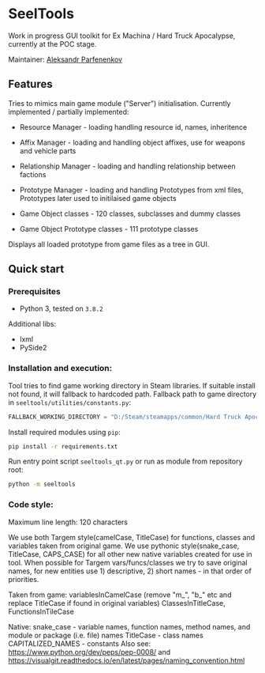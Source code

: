 # SeelTools

Work in progress GUI toolkit for Ex Machina / Hard Truck Apocalypse, currently at the POC stage.

Maintainer: [Aleksandr Parfenenkov](mailto:work.zvetkov@gmail.com)

## Features
Tries to mimics main game module ("Server") initialisation.
Currently implemented / partially implemented:
* Resource Manager - loading handling resource id, names, inheritence
* Affix Manager - loading and handling object affixes, use for weapons and vehicle parts
* Relationship Manager - loading and handling relationship between factions
* Prototype Manager - loading and handling Prototypes from xml files, Prototypes later used to initilaised game objects

* Game Object classes - 120 classes, subclasses and dummy classes
* Game Object Prototype classes - 111 prototype classes

Displays all loaded prototype from game files as a tree in GUI.

## Quick start

### Prerequisites

* Python 3, tested on `3.8.2`

Additional libs:
* lxml
* PySide2


### Installation and execution:

Tool tries to find game working directory in Steam libraries. If suitable install not found, it will fallback to hardcoded path.
Fallback path to game directory in `seeltools/utilities/constants.py`:
```py
FALLBACK_WORKING_DIRECTORY = "D:/Steam/steamapps/common/Hard Truck Apocalypse"
```

Install required modules using `pip`:
```bash
pip install -r requirements.txt
```

Run entry point script `seeltools_qt.py` or run as module from repository root:
```bash
python -m seeltools
```

### Code style:
Maximum line length: 120 characters

We use both Targem style(camelCase, TitleCase) for functions, classes and variables taken from original game.
We use pythonic style(snake_case, TitleCase, CAPS_CASE) for all other new native variables created for use in tool.
When possible for Targem vars/funcs/classes we try to save original names, for new entities use 1) descriptive, 2) short names  - in that order of priorities.
 
 Taken from game:
 variablesInCamelCase (remove "m_", "b_" etc and replace TitleCase if found in original variables)
 ClassesInTitleCase, FunctionsInTileCase
 
 Native:
snake_case - variable names, function names, method names, and module or package (i.e. file) names
TitleCase - class names
CAPITALIZED_NAMES - constants 
Also see: https://www.python.org/dev/peps/pep-0008/ and https://visualgit.readthedocs.io/en/latest/pages/naming_convention.html